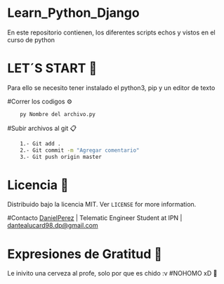 # Learn_Python_Django
En este repositorio contienen, los diferentes scripts echos y vistos en el curso de python

# LET´S START 🚀
Para ello se necesito tener instalado el python3, pip y un editor de texto

#Correr los codigos ⚙️
```sh
	py Nombre del archivo.py
```

#Subir archivos al git 📋
```sh
	1.- Git add .
	2.- Git commit -m "Agregar comentario"
	3.- Git push origin master
```

# Licencia 📄
Distribuido bajo la licencia MIT. Ver ``LICENSE`` for more information.

#Contacto
[DanielPerez](https://www.facebook.com/arturodaniel.perezperez) | Telematic Engineer Student at IPN | dantealucard98.dp@gmail.com


# Expresiones de Gratitud 🎁
Le inivito una cerveza al profe, solo por que es chido :v #NOHOMO xD 🍺
